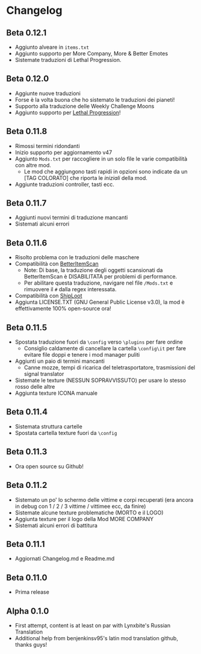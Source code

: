 # Changelog

## Beta 0.12.1
- Aggiunto alveare in `items.txt`
- Aggiunto supporto per More Company, More & Better Emotes
- Sistemate traduzioni di Lethal Progression. 

## Beta 0.12.0
- Aggiunte nuove traduzioni
- Forse è la volta buona che ho sistemato le traduzioni dei pianeti!
- Supporto alla traduzione delle Weekly Challenge Moons
- Aggiunto supporto per [Lethal Progression](https://thunderstore.io/c/lethal-company/p/Stoneman/LethalProgression/)!

## Beta 0.11.8
- Rimossi termini ridondanti
- Inizio supporto per aggiornamento v47
- Aggiunto `Mods.txt` per raccogliere in un solo file le varie compatibilità con altre mod.
	- Le mod che aggiungono tasti rapidi in opzioni sono indicate da un \[TAG COLORATO\] che riporta le *iniziali* della mod.
- Aggiunte traduzioni controller, tasti ecc.

## Beta 0.11.7
- Aggiunti nuovi termini di traduzione mancanti
- Sistemati alcuni errori

## Beta 0.11.6
- Risolto problema con le traduzioni delle maschere
- Compatibilità con [BetterItemScan](https://thunderstore.io/c/lethal-company/p/PopleZoo/BetterItemScan/)
	- Note: Di base, la traduzione degli oggetti scansionati da BetterItemScan è DISABILITATA per problemi di performance.
	- Per abilitare questa traduzione, navigare nel file `/Mods.txt` e rimuovere il `#` dalla regex interessata.
- Compatibilità con [ShipLoot](https://thunderstore.io/c/lethal-company/p/tinyhoot/ShipLoot/)
- Aggiunta LICENSE.TXT (GNU General Public License v3.0), la mod è effettivamente 100% open-source ora!

## Beta 0.11.5
- Spostata traduzione fuori da `\config` verso `\plugins` per fare ordine
	- Consiglio caldamente di cancellare la cartella `\config\it` per fare evitare file doppi e tenere i mod manager puliti
- Aggiunti un paio di termini mancanti
	- Canne mozze, tempi di ricarica del teletrasportatore, trasmissioni del signal translator
- Sistemate le texture (NESSUN SOPRAVVISSUTO) per usare lo stesso rosso delle altre
- Aggiunta texture ICONA manuale

## Beta 0.11.4
- Sistemata struttura cartelle
- Spostata cartella texture fuori da `\config`

## Beta 0.11.3
- Ora open source su Github!

## Beta 0.11.2
- Sistemato un po' lo schermo delle vittime e corpi recuperati (era ancora in debug con 1 / 2 / 3 vittime / vittimee ecc, da finire)
- Sistemate alcune texture problematiche (MORTO e il LOGO)
- Aggiunta texture per il logo della Mod MORE COMPANY
- Sistemati alcuni errori di battitura

## Beta 0.11.1
- Aggiornati Changelog.md e Readme.md

## Beta 0.11.0
- Prima release

## Alpha 0.1.0
- First attempt, content is at least on par with Lynxbite's Russian Translation
- Additional help from benjenkinsv95's latin mod translation github, thanks guys!